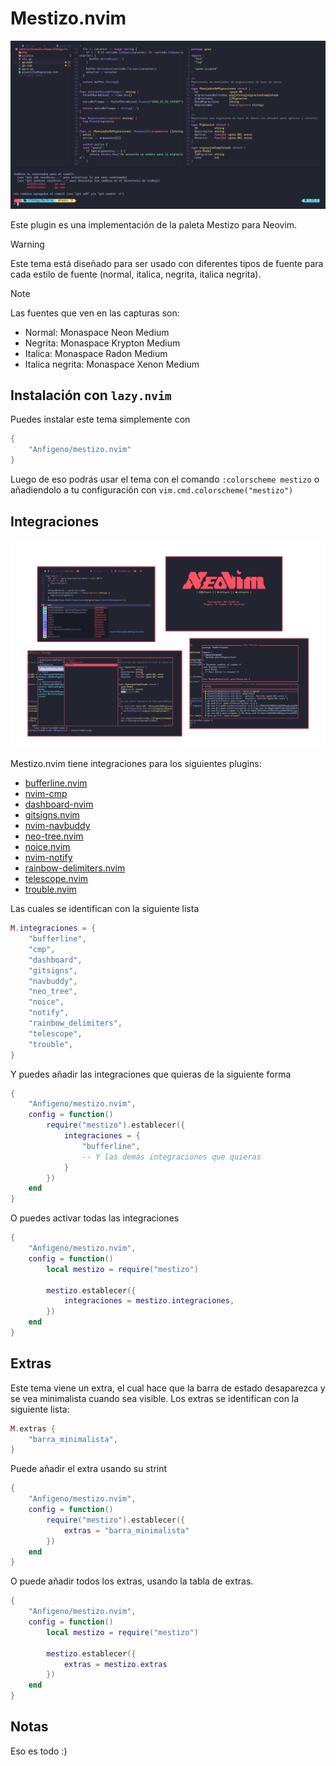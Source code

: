 # Mestizo.nvim

![Vista general](./recursos/vista_general.png "Vista general")

Este plugin es una implementación de la paleta Mestizo para Neovim.

> [!WARNING]
> Este tema está diseñado para ser usado con diferentes tipos de fuente para cada estilo de fuente (normal, italica, negrita, italica negrita).

> [!NOTE]
> Las fuentes que ven en las capturas son:
>
> - Normal: Monaspace Neon Medium
> - Negrita: Monaspace Krypton Medium
> - Italica: Monaspace Radon Medium
> - Italica negrita: Monaspace Xenon Medium

## Instalación con `lazy.nvim`

Puedes instalar este tema simplemente con

```lua
{
    "Anfigeno/mestizo.nvim"
}
```

Luego de eso podrás usar el tema con el comando `:colorscheme mestizo` o añadiendolo a tu configuración con `vim.cmd.colorscheme("mestizo")`

## Integraciones

![Integraciones](./recursos/integraciones.png "Integraciones")

Mestizo.nvim tiene integraciones para los siguientes plugins:

- [bufferline.nvim](https://github.com/akinsho/bufferline.nvim)
- [nvim-cmp](https://github.com/hrsh7th/nvim-cmp)
- [dashboard-nvim](https://github.com/nvimdev/dashboard-nvim)
- [gitsigns.nvim](https://github.com/lewis6991/gitsigns.nvim)
- [nvim-navbuddy](https://github.com/SmiteshP/nvim-navbuddy)
- [neo-tree.nvim](https://github.com/nvim-neo-tree/neo-tree.nvim)
- [noice.nvim](https://github.com/folke/noice.nvim)
- [nvim-notify](https://github.com/rcarriga/nvim-notify)
- [rainbow-delimiters.nvim](https://github.com/HiPhish/rainbow-delimiters.nvim)
- [telescope.nvim](https://github.com/nvim-telescope/telescope.nvim)
- [trouble.nvim](https://github.com/folke/trouble.nvim)

Las cuales se identifican con la siguiente lista

```lua
M.integraciones = {
	"bufferline",
	"cmp",
	"dashboard",
	"gitsigns",
	"navbuddy",
	"neo_tree",
	"noice",
	"notify",
	"rainbow_delimiters",
	"telescope",
	"trouble",
}
```

Y puedes añadir las integraciones que quieras de la siguiente forma

```lua
{
    "Anfigeno/mestizo.nvim",
    config = function()
        require("mestizo").establecer({
            integraciones = {
                "bufferline",
                -- Y las demás integraciones que quieras
            }
        })
    end
}
```

O puedes activar todas las integraciones

```lua
{
    "Anfigeno/mestizo.nvim",
    config = function()
        local mestizo = require("mestizo")

        mestizo.establecer({
            integraciones = mestizo.integraciones,
        })
    end
}
```

## Extras

Este tema viene un extra, el cual hace que la barra de estado desaparezca y se vea minimalista cuando sea visible. Los extras se identifican con la siguiente lista:

```lua
M.extras {
    "barra_minimalista",
}
```

Puede añadir el extra usando su strint

```lua
{
    "Anfigeno/mestizo.nvim",
    config = function()
        require("mestizo").establecer({
            extras = "barra_minimalista"
        })
    end
}
```

O puede añadir todos los extras, usando la tabla de extras.

```lua
{
    "Anfigeno/mestizo.nvim",
    config = function()
        local mestizo = require("mestizo")

        mestizo.establecer({
            extras = mestizo.extras
        })
    end
}
```

## Notas

Eso es todo :)
